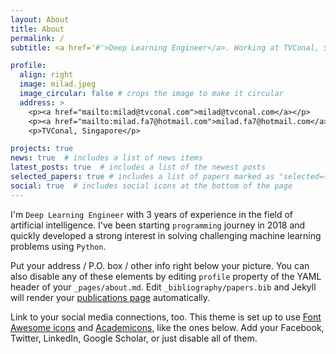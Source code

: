 ```yaml
---
layout: About
title: About
permalink: /
subtitle: <a href='#'>Deep Learning Engineer</a>. Working at TVConal, Singapore

profile:
  align: right
  image: milad.jpeg
  image_circular: false # crops the image to make it circular
  address: >
    <p><a href="mailto:milad@tvconal.com">milad@tvconal.com</a></p>
    <p><a href="mailto:milad.fa7@hotmail.com">milad.fa7@hotmail.com</a></p>
    <p>TVConal, Singapore</p>

projects: true
news: true  # includes a list of news items
latest_posts: true  # includes a list of the newest posts
selected_papers: true # includes a list of papers marked as "selected={true}"
social: true  # includes social icons at the bottom of the page
---
```


I'm `Deep Learning Engineer` with 3 years of experience in the field of artificial intelligence. I've been starting `programming` journey in 2018 and quickly developed a strong interest in solving challenging machine learning problems using `Python`.

Put your address / P.O. box / other info right below your picture. You can also disable any of these elements by editing `profile` property of the YAML header of your `_pages/about.md`. Edit `_bibliography/papers.bib` and Jekyll will render your [publications page](/al-folio/publications/) automatically.

Link to your social media connections, too. This theme is set up to use [Font Awesome icons](http://fortawesome.github.io/Font-Awesome/) and [Academicons](https://jpswalsh.github.io/academicons/), like the ones below. Add your Facebook, Twitter, LinkedIn, Google Scholar, or just disable all of them.
